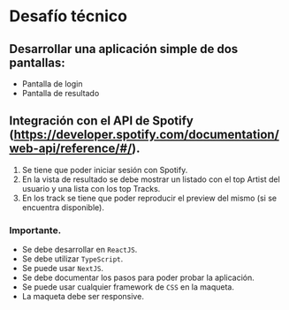 # Desafío técnico

## Desarrollar una aplicación simple de dos pantallas:

- Pantalla de login
- Pantalla de resultado

## Integración con el API de Spotify (https://developer.spotify.com/documentation/web-api/reference/#/).

1. Se tiene que poder iniciar sesión con Spotify.
2. En la vista de resultado se debe mostrar un listado con el top Artist del usuario y una lista con los top Tracks.
3. En los track se tiene que poder reproducir el preview del mismo (si se encuentra disponible).

### Importante.

- Se debe desarrollar en `ReactJS`.
- Se debe utilizar `TypeScript`.
- Se puede usar `NextJS`.
- Se debe documentar los pasos para poder probar la aplicación.
- Se puede usar cualquier framework de `CSS` en la maqueta.
- La maqueta debe ser responsive.
